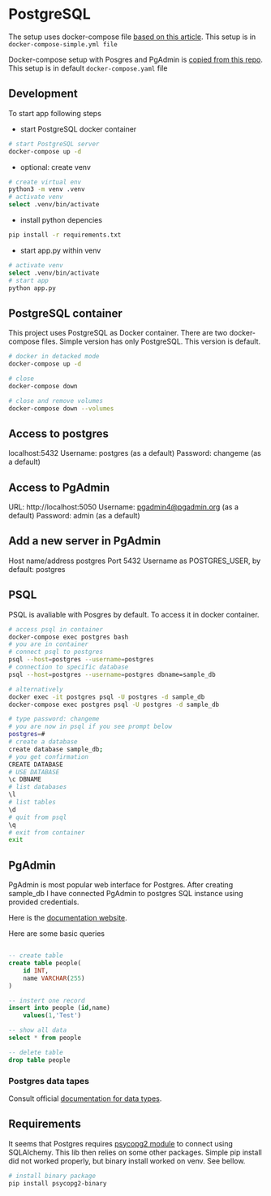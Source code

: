 # PostgreSQL

The setup uses docker-compose file [based on this article](https://medium.com/analytics-vidhya/getting-started-with-postgresql-using-docker-compose-34d6b808c47c).
This setup is in `docker-compose-simple.yml file`

Docker-compose setup with Posgres and PgAdmin is [copied from this repo](https://github.com/khezen/compose-postgres). This setup is in default `docker-compose.yaml` file

## Development

To start app following steps

- start PostgreSQL docker container

```bash
# start PostgreSQL server
docker-compose up -d
```

- optional: create venv

```bash
# create virtual env
python3 -m venv .venv
# activate venv
select .venv/bin/activate
```

- install python depencies

```bash
pip install -r requirements.txt
```

- start app.py within venv

```bash
# activate venv
select .venv/bin/activate
# start app
python app.py
```

## PostgreSQL container

This project uses PostgreSQL as Docker container. There are two docker-compose files. Simple version has only PostgreSQL. This version is default.

```bash
# docker in detacked mode
docker-compose up -d

# close
docker-compose down

# close and remove volumes
docker-compose down --volumes

```

## Access to postgres

localhost:5432
Username: postgres (as a default)
Password: changeme (as a default)

## Access to PgAdmin

URL: http://localhost:5050
Username: pgadmin4@pgadmin.org (as a default)
Password: admin (as a default)

## Add a new server in PgAdmin

Host name/address postgres
Port 5432
Username as POSTGRES_USER, by default: postgres

## PSQL

PSQL is avaliable with Posgres by default. To access it in docker container.

```bash
# access psql in container
docker-compose exec postgres bash
# you are in container
# connect psql to postgres
psql --host=postgres --username=postgres
# connection to specific database
psql --host=postgres --username=postgres dbname=sample_db

# alternatively
docker exec -it postgres psql -U postgres -d sample_db
docker-compose exec postgres psql -U postgres -d sample_db

# type password: changeme
# you are now in psql if you see prompt below
postgres=#
# create a database
create database sample_db;
# you get confirmation
CREATE DATABASE
# USE DATABASE
\c DBNAME
# list databases
\l
# list tables
\d
# quit from psql
\q
# exit from container
exit
```

## PgAdmin

PgAdmin is most popular web interface for Postgres. After creating sample_db I have connected PgAdmin to postgres SQL instance using provided credentials.

Here is the [documentation website](https://www.pgadmin.org/docs/pgadmin4/4.21/user_interface.html).

Here are some basic queries

```SQL

-- create table
create table people(
 	id INT,
 	name VARCHAR(255)
)

-- instert one record
insert into people (id,name)
	values(1,'Test')

-- show all data
select * from people

-- delete table
drop table people

```

### Postgres data tapes

Consult official [documentation for data types](https://www.postgresql.org/docs/9.5/datatype.html#DATATYPE-TABLE).

## Requirements

It seems that Postgres requires [psycopg2 module](https://www.psycopg.org/docs/install.html) to connect using SQLAlchemy. This lib then relies on some other packages. Simple pip install did not worked properly, but binary install worked on venv. See bellow.

```bash
# install binary package
pip install psycopg2-binary
```
